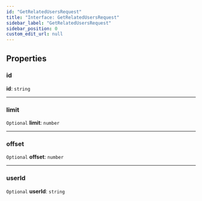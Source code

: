 ```yaml
---
id: "GetRelatedUsersRequest"
title: "Interface: GetRelatedUsersRequest"
sidebar_label: "GetRelatedUsersRequest"
sidebar_position: 0
custom_edit_url: null
---
```


## Properties

### id

 **id**: `string`

___

### limit

 `Optional` **limit**: `number`

___

### offset

 `Optional` **offset**: `number`

___

### userId

 `Optional` **userId**: `string`
